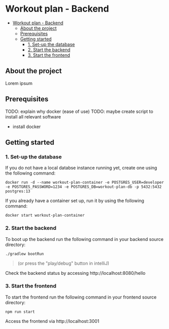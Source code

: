 # Workout plan - Backend

-   [Workout plan - Backend](#workout-plan---backend)
    -   [About the project](#about-the-project)
    -   [Prerequisites](#prerequisites)
    -   [Getting started](#getting-started)
        -   [1. Set-up the database](#1-set-up-the-database)
        -   [2. Start the backend](#2-start-the-backend)
        -   [3. Start the frontend](#3-start-the-frontend)

## About the project

Lorem ipsum

## Prerequisites

TODO: explain why docker (ease of use)
TODO: maybe create script to install all relevant software

-   install docker

## Getting started

### 1. Set-up the database

If you do not have a local databse instance running yet, create one using the following command:

```
docker run -d --name workout-plan-container -e POSTGRES_USER=developer -e POSTGRES_PASSWORD=1234 -e POSTGRES_DB=workout-plan-db -p 5432:5432 postgres:13
```

If you already have a container set up, run it by using the following command:

```
docker start workout-plan-container
```

### 2. Start the backend

To boot up the backend run the following command in your backend source directory:

```
./gradlew bootRun
```

> (or press the "play/debug" button in intelliJ)

Check the backend status by accessing http://localhost:8080/hello

### 3. Start the frontend

To start the frontend run the following command in your frontend source directory:

```
npm run start
```

Access the frontend via http://localhost:3001
